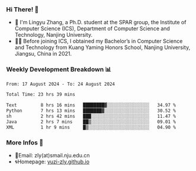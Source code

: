 ### Hi There! 👋 
- 🐳 I'm Lingyu Zhang, a Ph.D. student at the SPAR group, the Institute of Computer Science (ICS), Department of Computer Science and Technology, Nanjing University.
- 🧑‍🎓 Before joining ICS, I obtained my Bachelor’s in Computer Science and Technology from Kuang Yaming Honors School, Nanjing University, Jiangsu, China in 2021.

### Weekly Development Breakdown :bar_chart:

<!--START_SECTION:waka-->

```txt
From: 17 August 2024 - To: 24 August 2024

Total Time: 23 hrs 39 mins

Text         8 hrs 16 mins   ████████▓░░░░░░░░░░░░░░░░   34.97 %
Python       7 hrs 13 mins   ███████▓░░░░░░░░░░░░░░░░░   30.52 %
sh           2 hrs 42 mins   ███░░░░░░░░░░░░░░░░░░░░░░   11.47 %
Java         2 hrs 7 mins    ██▒░░░░░░░░░░░░░░░░░░░░░░   09.01 %
XML          1 hr 9 mins     █▒░░░░░░░░░░░░░░░░░░░░░░░   04.90 %
```

<!--END_SECTION:waka-->

<!--
### Github Contributions :octocat:

![](https://raw.githubusercontent.com/yuzi-zly/yuzi-zly/output/github-contribution-grid-snake.svg)              
-->

### More Infos 📖

- 📧Email: zly(at)smail.nju.edu.cn
- 🌀Homepage: [yuzi-zly.github.io](https://yuzi-zly.github.io/)
